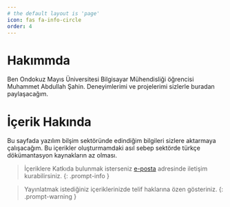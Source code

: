 ```yaml
---
# the default layout is 'page'
icon: fas fa-info-circle
order: 4
---
```

# Hakımmda
Ben Ondokuz Mayıs Üniversitesi Bilgisayar Mühendisliği öğrencisi Muhammet Abdullah Şahin. Deneyimlerimi ve projelerimi sizlerle buradan paylaşacağım.

# İçerik Hakında
Bu sayfada yazılım bilşim sektöründe edindiğim bilgileri sizlere aktarmaya çalışacağım.
Bu içerikler oluşturmamdaki asıl sebep sektörde türkçe dökümantasyon kaynakların az olması.

> İçeriklere Katkıda bulunmak isterseniz [e-posta](mailto:m.sahinsocial@gmail.com) adresinde iletişim kurabilirsiniz. 
{: .prompt-info }

> Yayınlatmak istediğiniz içeriklerinizde telif haklarına özen gösteriniz. 
{: .prompt-warning }